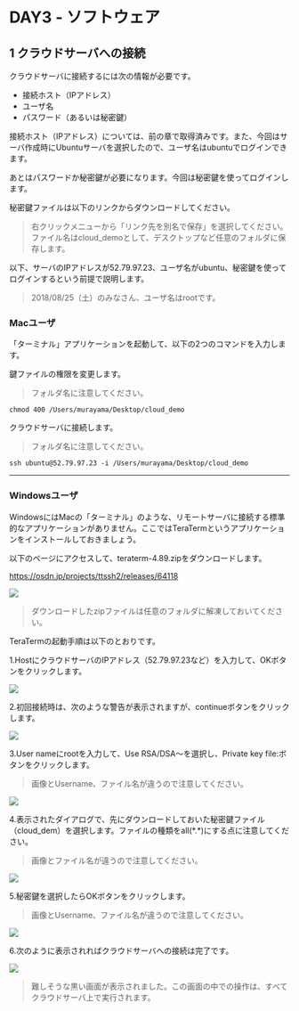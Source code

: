 # DAY3 - ソフトウェア

## 1 クラウドサーバへの接続

クラウドサーバに接続するには次の情報が必要です。

+ 接続ホスト（IPアドレス）
+ ユーザ名
+ パスワード（あるいは秘密鍵）

接続ホスト（IPアドレス）については、前の章で取得済みです。また、今回はサーバ作成時にUbuntuサーバを選択したので、ユーザ名はubuntuでログインできます。

あとはパスワードか秘密鍵が必要になります。今回は秘密鍵を使ってログインします。

秘密鍵ファイルは以下のリンクからダウンロードしてください。

[](cloud_demo)

> 右クリックメニューから「リンク先を別名で保存」を選択してください。ファイル名はcloud_demoとして、デスクトップなど任意のフォルダに保存します。

以下、サーバのIPアドレスが52.79.97.23、ユーザ名がubuntu、秘密鍵を使ってログインするという前提で説明します。

> 2018/08/25（土）のみなさん、ユーザ名はrootです。

### Macユーザ

「ターミナル」アプリケーションを起動して、以下の2つのコマンドを入力します。

鍵ファイルの権限を変更します。

> フォルダ名に注意してください。

```
chmod 400 /Users/murayama/Desktop/cloud_demo
```

クラウドサーバに接続します。

> フォルダ名に注意してください。

```
ssh ubuntu@52.79.97.23 -i /Users/murayama/Desktop/cloud_demo
```

---

### Windowsユーザ

WindowsにはMacの「ターミナル」のような、リモートサーバに接続する標準的なアプリケーションがありません。ここではTeraTermというアプリケーションをインストールしておきましょう。

以下のページにアクセスして、teraterm-4.89.zipをダウンロードします。

https://osdn.jp/projects/ttssh2/releases/64118

<img src="https://s3-ap-northeast-1.amazonaws.com/itcaret/itc_seminar/TT00.PNG" >


> ダウンロードしたzipファイルは任意のフォルダに解凍しておいてください。


TeraTermの起動手順は以下のとおりです。

1.HostにクラウドサーバのIPアドレス（52.79.97.23など）を入力して、OKボタンをクリックします。

<img src="https://s3-ap-northeast-1.amazonaws.com/itcaret/itc_seminar/TT01.PNG" >

2.初回接続時は、次のような警告が表示されますが、continueボタンをクリックします。

<img src="https://s3-ap-northeast-1.amazonaws.com/itcaret/itc_seminar/TT02.PNG" >

3.User nameにrootを入力して、Use RSA/DSA〜を選択し、Private key file:ボタンをクリックします。

> 画像とUsername、ファイル名が違うので注意してください。

<img src="https://s3-ap-northeast-1.amazonaws.com/itcaret/itc_seminar/TT04.PNG" >

4.表示されたダイアログで、先にダウンロードしておいた秘密鍵ファイル（cloud_dem）を選択します。ファイルの種類をall(\*\.\*)にする点に注意してください。

> 画像とファイル名が違うので注意してください。

<img src="https://s3-ap-northeast-1.amazonaws.com/itcaret/itc_seminar/TT03.PNG" >

5.秘密鍵を選択したらOKボタンをクリックします。

> 画像とUsername、ファイル名が違うので注意してください。

<img src="https://s3-ap-northeast-1.amazonaws.com/itcaret/itc_seminar/TT06.PNG" >

6.次のように表示されればクラウドサーバへの接続は完了です。

<img src="https://s3-ap-northeast-1.amazonaws.com/itcaret/itc_seminar/TT05.PNG" >


> 難しそうな黒い画面が表示されました。この画面の中での操作は、すべてクラウドサーバ上で実行されます。
